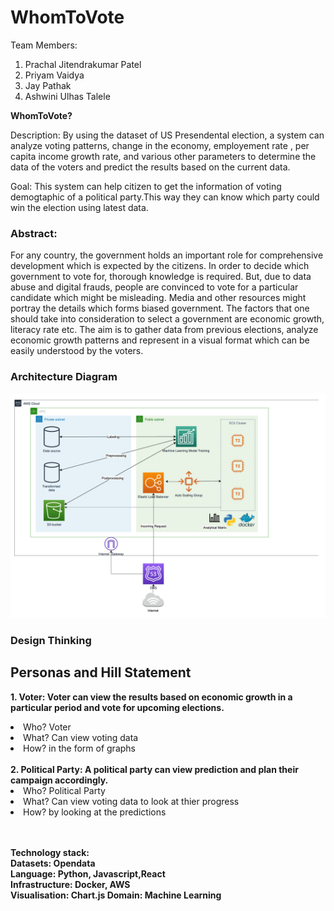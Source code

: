 # WhomToVote

Team Members:
1. Prachal Jitendrakumar Patel
2. Priyam Vaidya
3. Jay Pathak
4. Ashwini Ulhas Talele

**WhomToVote?**

Description: By using the dataset of US Presendental election, a system can analyze voting patterns, change in the economy, employement rate , per capita income growth rate, and various other parameters to determine the data of the voters and predict the results based on the current data.

Goal: This system can help citizen to get the information of voting demogtaphic of a political party.This way they can know which party could win the election using latest data.

<h3>Abstract: </h3>
For any country, the government holds an important role for comprehensive development which is expected by the citizens. In order to decide which government to vote for, thorough knowledge is required. But, due to data abuse and digital frauds, people are convinced to vote for a particular candidate which might be misleading. Media and other resources might portray the details which forms biased government. The factors that one should take into consideration to select a government are economic growth, literacy rate etc. The aim is to gather data from previous elections, analyze economic growth patterns and represent in a visual format which can be easily understood by the voters. 


<h3>Architecture Diagram</h3>

![Architecture diagram](Architecture.png)


<h3>Design Thinking</h3>

<h2>Personas and Hill Statement</h2>

<b>1. Voter: Voter can view the results based on economic growth in a particular period and vote for upcoming elections.</b>
  
 <li> Who? Voter</li>
  <li>What? Can view voting data  </li>
  <li>How? in the form of graphs</li>
  <br>
<b>2. Political Party: A political party can view prediction and plan their campaign accordingly.</b>
  <br>
  <li>Who? Political Party</li>
  <li>What? Can view voting data to look at thier progress</li>
  <li>How? by looking at the predictions</li>
  
<br>
<br>

  
**Technology stack: 
<br>Datasets: Opendata
<br>Language: Python, Javascript,React
<br>Infrastructure: Docker, AWS
<br>Visualisation: Chart.js
Domain: Machine Learning**



